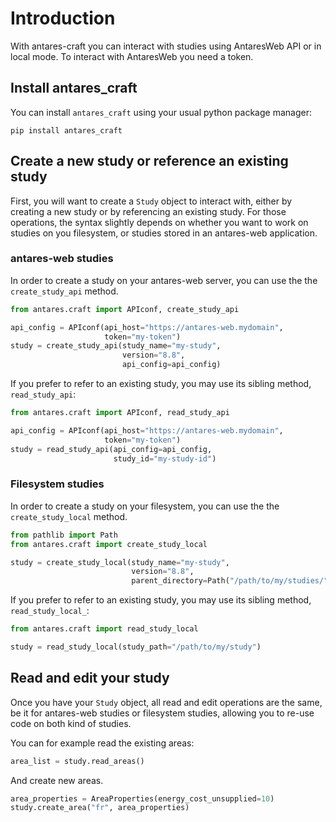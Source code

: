 # Introduction

With antares-craft you can interact with studies using AntaresWeb API or in local mode.
To interact with AntaresWeb you need a token.

## Install antares_craft

You can install `antares_craft` using your usual python package manager:

```shell
pip install antares_craft
```

## Create a new study or reference an existing study

First, you will want to create a `Study` object to interact with, either by creating a new study or by referencing
an existing study.
For those operations, the syntax slightly depends on whether you want to work on studies on you filesystem, or studies
stored in an antares-web application.

### antares-web studies

In order to create a study on your antares-web server, you can use the the `create_study_api` method.

```python
from antares.craft import APIconf, create_study_api

api_config = APIconf(api_host="https://antares-web.mydomain",
                     token="my-token")
study = create_study_api(study_name="my-study",
                         version="8.8",
                         api_config=api_config)
```

If you prefer to refer to an existing study, you may use its sibling method, `read_study_api`:

```python
from antares.craft import APIconf, read_study_api

api_config = APIconf(api_host="https://antares-web.mydomain",
                     token="my-token")
study = read_study_api(api_config=api_config,
                       study_id="my-study-id")
```

### Filesystem studies

In order to create a study on your filesystem, you can use the the `create_study_local` method.

```python
from pathlib import Path
from antares.craft import create_study_local

study = create_study_local(study_name="my-study",
                           version="8.8",
                           parent_directory=Path("/path/to/my/studies/"))
```

If you prefer to refer to an existing study, you may use its sibling method, `read_study_local_`:

```python
from antares.craft import read_study_local

study = read_study_local(study_path="/path/to/my/study")
```

## Read and edit your study

Once you have your `Study` object, all read and edit operations are the same, be it for antares-web studies or
filesystem studies, allowing you to re-use code on both kind of studies.

You can for example read the existing areas:

```python
area_list = study.read_areas()
```

And create new areas.

```python
area_properties = AreaProperties(energy_cost_unsupplied=10)
study.create_area("fr", area_properties)
```

